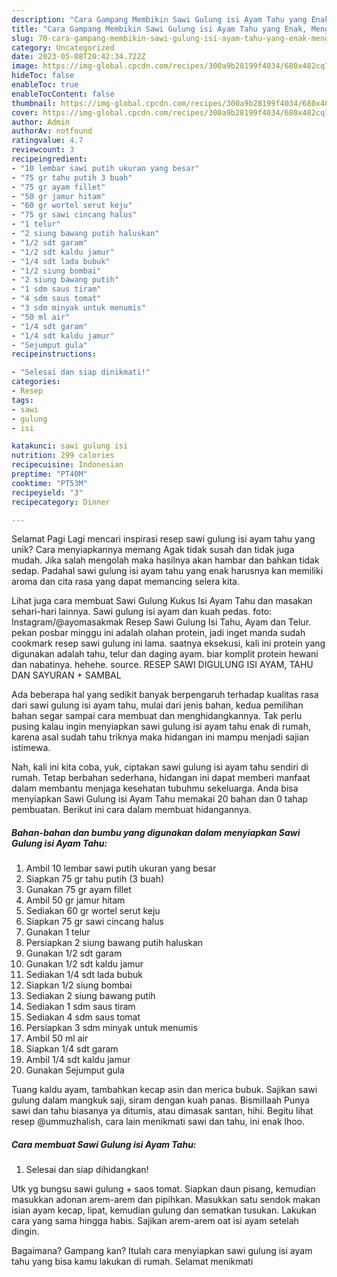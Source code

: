 ```yaml
---
description: "Cara Gampang Membikin Sawi Gulung isi Ayam Tahu yang Enak, Mengugah Selera"
title: "Cara Gampang Membikin Sawi Gulung isi Ayam Tahu yang Enak, Mengugah Selera"
slug: 70-cara-gampang-membikin-sawi-gulung-isi-ayam-tahu-yang-enak-mengugah-selera
category: Uncategorized
date: 2023-05-08T20:42:34.722Z
image: https://img-global.cpcdn.com/recipes/300a9b28199f4034/680x482cq70/sawi-gulung-isi-ayam-tahu-foto-resep-utama.jpg
hideToc: false
enableToc: true
enableTocContent: false
thumbnail: https://img-global.cpcdn.com/recipes/300a9b28199f4034/680x482cq70/sawi-gulung-isi-ayam-tahu-foto-resep-utama.jpg
cover: https://img-global.cpcdn.com/recipes/300a9b28199f4034/680x482cq70/sawi-gulung-isi-ayam-tahu-foto-resep-utama.jpg
author: Admin
authorAv: notfound
ratingvalue: 4.7
reviewcount: 3
recipeingredient:
- "10 lembar sawi putih ukuran yang besar"
- "75 gr tahu putih 3 buah"
- "75 gr ayam fillet"
- "50 gr jamur hitam"
- "60 gr wortel serut keju"
- "75 gr sawi cincang halus"
- "1 telur"
- "2 siung bawang putih haluskan"
- "1/2 sdt garam"
- "1/2 sdt kaldu jamur"
- "1/4 sdt lada bubuk"
- "1/2 siung bombai"
- "2 siung bawang putih"
- "1 sdm saus tiram"
- "4 sdm saus tomat"
- "3 sdm minyak untuk menumis"
- "50 ml air"
- "1/4 sdt garam"
- "1/4 sdt kaldu jamur"
- "Sejumput gula"
recipeinstructions:

- "Selesai dan siap dinikmati!"
categories:
- Resep
tags:
- sawi
- gulung
- isi

katakunci: sawi gulung isi 
nutrition: 299 calories
recipecuisine: Indonesian
preptime: "PT40M"
cooktime: "PT53M"
recipeyield: "3"
recipecategory: Dinner

---
```



Selamat Pagi Lagi mencari inspirasi resep sawi gulung isi ayam tahu yang unik? Cara menyiapkannya memang Agak tidak susah dan tidak juga mudah. Jika salah mengolah maka hasilnya akan hambar dan bahkan tidak sedap. Padahal sawi gulung isi ayam tahu yang enak harusnya kan memiliki aroma dan cita rasa yang dapat memancing selera kita.


Lihat juga cara membuat Sawi Gulung Kukus Isi Ayam Tahu dan masakan sehari-hari lainnya. Sawi gulung isi ayam dan kuah pedas. foto: Instagram/@ayomasakmak Resep Sawi Gulung Isi Tahu, Ayam dan Telur. pekan posbar minggu ini adalah olahan protein, jadi inget manda sudah cookmark resep sawi gulung ini lama. saatnya eksekusi, kali ini protein yang digunakan adalah tahu, telur dan daging ayam. biar komplit protein hewani dan nabatinya. hehehe. source. RESEP SAWI DIGULUNG ISI AYAM, TAHU DAN SAYURAN + SAMBAL

Ada beberapa hal yang sedikit banyak berpengaruh terhadap kualitas rasa dari sawi gulung isi ayam tahu, mulai dari jenis bahan, kedua pemilihan bahan segar sampai cara membuat dan menghidangkannya. Tak perlu pusing kalau ingin menyiapkan sawi gulung isi ayam tahu enak di rumah, karena asal sudah tahu triknya maka hidangan ini mampu menjadi sajian istimewa.


Nah, kali ini kita coba, yuk, ciptakan sawi gulung isi ayam tahu sendiri di rumah. Tetap berbahan sederhana, hidangan ini dapat memberi manfaat dalam membantu menjaga kesehatan tubuhmu sekeluarga. Anda bisa menyiapkan Sawi Gulung isi Ayam Tahu memakai 20 bahan dan 0 tahap pembuatan. Berikut ini cara dalam membuat hidangannya.

<!--inarticleads1-->

##### Bahan-bahan dan bumbu yang digunakan dalam menyiapkan Sawi Gulung isi Ayam Tahu:

1. Ambil 10 lembar sawi putih ukuran yang besar
1. Siapkan 75 gr tahu putih (3 buah)
1. Gunakan 75 gr ayam fillet
1. Ambil 50 gr jamur hitam
1. Sediakan 60 gr wortel serut keju
1. Siapkan 75 gr sawi cincang halus
1. Gunakan 1 telur
1. Persiapkan 2 siung bawang putih haluskan
1. Gunakan 1/2 sdt garam
1. Gunakan 1/2 sdt kaldu jamur
1. Sediakan 1/4 sdt lada bubuk
1. Siapkan 1/2 siung bombai
1. Sediakan 2 siung bawang putih
1. Sediakan 1 sdm saus tiram
1. Sediakan 4 sdm saus tomat
1. Persiapkan 3 sdm minyak untuk menumis
1. Ambil 50 ml air
1. Siapkan 1/4 sdt garam
1. Ambil 1/4 sdt kaldu jamur
1. Gunakan Sejumput gula


Tuang kaldu ayam, tambahkan kecap asin dan merica bubuk. Sajikan sawi gulung dalam mangkuk saji, siram dengan kuah panas. Bismillaah Punya sawi dan tahu biasanya ya ditumis, atau dimasak santan, hihi. Begitu lihat resep @ummuzhalish, cara lain menikmati sawi dan tahu, ini enak lhoo. 

<!--inarticleads2-->

##### Cara membuat Sawi Gulung isi Ayam Tahu:


1. Selesai dan siap dihidangkan!

Utk yg bungsu sawi gulung + saos tomat. Siapkan daun pisang, kemudian masukkan adonan arem-arem dan pipihkan. Masukkan satu sendok makan isian ayam kecap, lipat, kemudian gulung dan sematkan tusukan. Lakukan cara yang sama hingga habis. Sajikan arem-arem oat isi ayam setelah dingin. 

Bagaimana? Gampang kan? Itulah cara menyiapkan sawi gulung isi ayam tahu yang bisa kamu lakukan di rumah. Selamat menikmati
